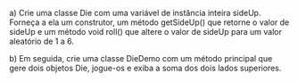 a) Crie uma classe Die com uma variável de instância inteira sideUp. 
Forneça a ela um construtor, um método getSideUp() que retorne o valor de sideUp e um método void roll() que altere o valor de sideUp para um valor aleatório de 1 a 6. 

b) Em seguida, crie uma classe DieDemo com um método principal que gere dois objetos Die, jogue-os e exiba a soma dos dois lados superiores.

